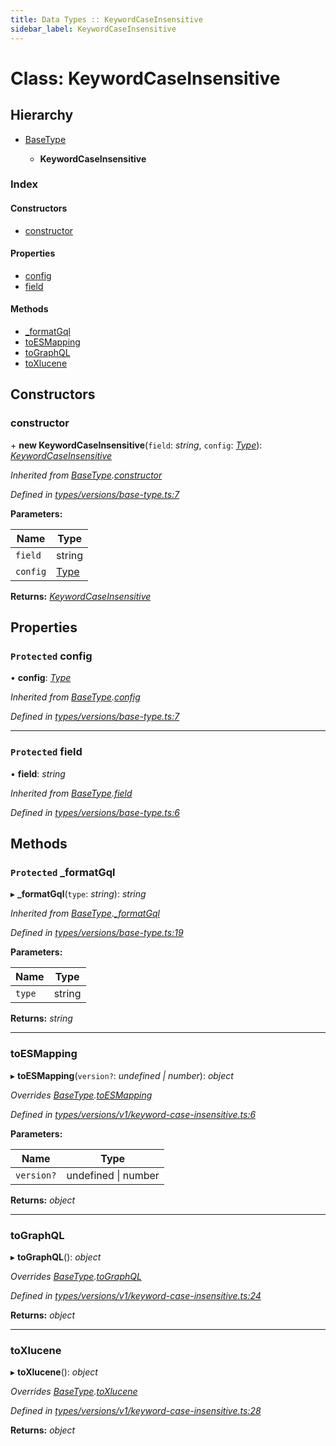 ```yaml
---
title: Data Types :: KeywordCaseInsensitive
sidebar_label: KeywordCaseInsensitive
---
```


# Class: KeywordCaseInsensitive

## Hierarchy

* [BaseType](basetype.md)

  * **KeywordCaseInsensitive**

### Index

#### Constructors

* [constructor](keywordcaseinsensitive.md#constructor)

#### Properties

* [config](keywordcaseinsensitive.md#protected-config)
* [field](keywordcaseinsensitive.md#protected-field)

#### Methods

* [_formatGql](keywordcaseinsensitive.md#protected-_formatgql)
* [toESMapping](keywordcaseinsensitive.md#toesmapping)
* [toGraphQL](keywordcaseinsensitive.md#tographql)
* [toXlucene](keywordcaseinsensitive.md#toxlucene)

## Constructors

###  constructor

\+ **new KeywordCaseInsensitive**(`field`: *string*, `config`: *[Type](../overview.md#type)*): *[KeywordCaseInsensitive](keywordcaseinsensitive.md)*

*Inherited from [BaseType](basetype.md).[constructor](basetype.md#constructor)*

*Defined in [types/versions/base-type.ts:7](https://github.com/terascope/teraslice/blob/7cdb60b1/packages/data-types/src/types/versions/base-type.ts#L7)*

**Parameters:**

Name | Type |
------ | ------ |
`field` | string |
`config` | [Type](../overview.md#type) |

**Returns:** *[KeywordCaseInsensitive](keywordcaseinsensitive.md)*

## Properties

### `Protected` config

• **config**: *[Type](../overview.md#type)*

*Inherited from [BaseType](basetype.md).[config](basetype.md#protected-config)*

*Defined in [types/versions/base-type.ts:7](https://github.com/terascope/teraslice/blob/7cdb60b1/packages/data-types/src/types/versions/base-type.ts#L7)*

___

### `Protected` field

• **field**: *string*

*Inherited from [BaseType](basetype.md).[field](basetype.md#protected-field)*

*Defined in [types/versions/base-type.ts:6](https://github.com/terascope/teraslice/blob/7cdb60b1/packages/data-types/src/types/versions/base-type.ts#L6)*

## Methods

### `Protected` _formatGql

▸ **_formatGql**(`type`: *string*): *string*

*Inherited from [BaseType](basetype.md).[_formatGql](basetype.md#protected-_formatgql)*

*Defined in [types/versions/base-type.ts:19](https://github.com/terascope/teraslice/blob/7cdb60b1/packages/data-types/src/types/versions/base-type.ts#L19)*

**Parameters:**

Name | Type |
------ | ------ |
`type` | string |

**Returns:** *string*

___

###  toESMapping

▸ **toESMapping**(`version?`: *undefined | number*): *object*

*Overrides [BaseType](basetype.md).[toESMapping](basetype.md#abstract-toesmapping)*

*Defined in [types/versions/v1/keyword-case-insensitive.ts:6](https://github.com/terascope/teraslice/blob/7cdb60b1/packages/data-types/src/types/versions/v1/keyword-case-insensitive.ts#L6)*

**Parameters:**

Name | Type |
------ | ------ |
`version?` | undefined \| number |

**Returns:** *object*

___

###  toGraphQL

▸ **toGraphQL**(): *object*

*Overrides [BaseType](basetype.md).[toGraphQL](basetype.md#abstract-tographql)*

*Defined in [types/versions/v1/keyword-case-insensitive.ts:24](https://github.com/terascope/teraslice/blob/7cdb60b1/packages/data-types/src/types/versions/v1/keyword-case-insensitive.ts#L24)*

**Returns:** *object*

___

###  toXlucene

▸ **toXlucene**(): *object*

*Overrides [BaseType](basetype.md).[toXlucene](basetype.md#abstract-toxlucene)*

*Defined in [types/versions/v1/keyword-case-insensitive.ts:28](https://github.com/terascope/teraslice/blob/7cdb60b1/packages/data-types/src/types/versions/v1/keyword-case-insensitive.ts#L28)*

**Returns:** *object*
